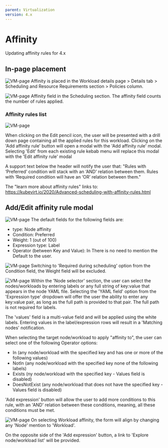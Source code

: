 ```yaml
---
parent: Virtualization
version: 4.x
---
```


# Affinity

Updating affinity rules for 4.x


## In-page placement

![VM-page](img/Affinity-0-0.jpg)
Affinity is placed in the Workload details page > Details tab > Scheduling and Resource Requirements section > Policies column.

![VM-page](img/Affinity-0-1.jpg)
Affinity field in the Scheduling section.
The affinity field counts the number of rules applied.

### Affinity rules list

![VM-page](img/Affinity-1-0.jpg)

When clicking on the Edit pencil icon, the user will be presented with a drill down page containing all the applied rules for this workload.
Clicking on the 'Add affinity rule' button will open a modal with the 'Add affinity rule' modal.
Selecting 'Edit' from each existing rule kebab menu will replace this modal with the 'Edit affinity rule' modal

A support text below the header will notify the user that: "Rules with ‘Preferred’ condition will stack with an ‘AND’ relation between them. Rules with ‘Required condition will have an ‘OR’ relation between them."

The "learn more about affinity rules" links to: https://kubevirt.io/2020/Advanced-scheduling-with-affinity-rules.html

## Add/Edit affinity rule modal

![VM-page](img/Affinity-2-0.jpg)
The default fields for the following fields are:

- type: Node affinity
- Condition: Preferred
- Weight: 1 (out of 100)
- Expression type: Label
- Operator (between Key and Value): In
There is no need to mention the Default to the user.

![VM-page](img/Affinity-2-1.jpg)
Switching to 'Required during scheduling' option from the Condition field, the Weight field will be excluded.

![VM-page](img/Affinity-2-2.jpg)
Within the 'Node selector' section, the user can select the nodes/workloads by entering labels or any full string of key:value that appears in the node YAML file.
Selecting the 'YAML field' option from the 'Expression type' dropdown will offer the user the ability to enter any key:value pair, as long as the full path is provided to that pair. The full path is not required for labels.

The 'values' field is a multi-value field and will be applied using the white labels. Entering values in the label/expression rows will result in a 'Matching nodes' notification.

When selecting the target node/workload to apply "affinity to", the user can select one of the following Operator options:

- In (any node/workload with the specified key and has one or more of the following values)
- NotIn (any node/workload with the specified key none of the following labels)
- Exists (ny node/workload with the specified key - Values field is disabled)
- DoesNotExist (any node/workload that does not have the specified key - Values field is disabled)

'Add expression' button will allow the user to add more conditions to this rule, with an 'AND' relation between these conditions, meaning, all these conditions must be met.

![VM-page](img/Affinity-2-3.jpg)
On selecting Workload affinity, the form will align by changing any 'Node' mention to 'Workload'.

On the opposite side of the 'Add expression' button, a link to 'Explore node/workload list' will be provided.

